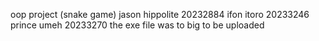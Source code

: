 oop project (snake game)
jason hippolite 20232884
ifon itoro 20233246
prince umeh 20233270
the exe file was to big to be uploaded
